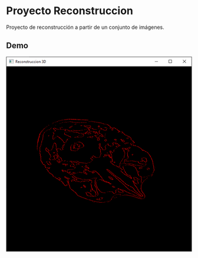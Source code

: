 # Proyecto Reconstruccion
Proyecto de reconstrucción a partir de un conjunto de imágenes.

## Demo

![](imagenes_reconstruccion/reconstruccion_progresiva.gif)
